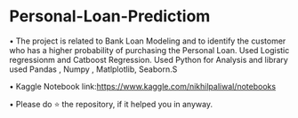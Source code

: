# Personal-Loan-Predictiom
• The project is related to Bank Loan Modeling and to identify the customer who has a higher probability of purchasing the Personal Loan.
Used Logistic regressionm and  Catboost Regression.
Used Python for Analysis and library used Pandas , Numpy , Matlplotlib, Seaborn.S 

• Kaggle Notebook link:https://www.kaggle.com/nikhilpaliwal/notebooks

• Please do ⭐ the repository, if it helped you in anyway.

